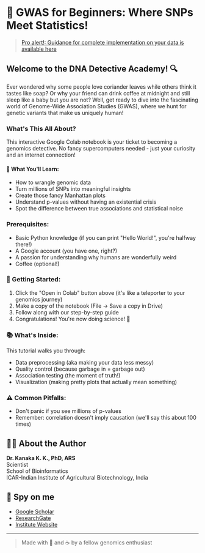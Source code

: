 # 🧬 GWAS for Beginners: Where SNPs Meet Statistics! 
>[Pro alert!: Guidance for complete implementation on your data is available here](https://github.com/kkokay07/pq-genetics/tree/main/GWAS)
## Welcome to the DNA Detective Academy! 🔍

Ever wondered why some people love coriander leaves while others think it tastes like soap? Or why your friend can drink coffee at midnight and still sleep like a baby but you are not? Well, get ready to dive into the fascinating world of Genome-Wide Association Studies (GWAS), where we hunt for genetic variants that make us uniquely human!

### What's This All About?

This interactive Google Colab notebook is your ticket to becoming a genomics detective. No fancy supercomputers needed - just your curiosity and an internet connection! 

#### 🎯 What You'll Learn:
- How to wrangle genomic data
- Turn millions of SNPs into meaningful insights
- Create those fancy Manhattan plots
- Understand p-values without having an existential crisis
- Spot the difference between true associations and statistical noise

### Prerequisites:
- Basic Python knowledge (if you can print "Hello World!", you're halfway there!)
- A Google account (you have one, right?)
- A passion for understanding why humans are wonderfully weird
- Coffee (optional!)

### 🚀 Getting Started:

1. Click the "Open in Colab" button above (it's like a teleporter to your genomics journey)
2. Make a copy of the notebook (File -> Save a copy in Drive)
3. Follow along with our step-by-step guide
4. Congratulations! You're now doing science! 🎉

### 📚 What's Inside:

This tutorial walks you through:
- Data preprocessing (aka making your data less messy)
- Quality control (because garbage in = garbage out)
- Association testing (the moment of truth!)
- Visualization (making pretty plots that actually mean something)

### ⚠️ Common Pitfalls:

- Don't panic if you see millions of p-values
- Remember: correlation doesn't imply causation (we'll say this about 100 times)

## 👨‍🔬 About the Author

**Dr. Kanaka K. K., PhD, ARS**  
Scientist  
School of Bioinformatics  
ICAR-Indian Institute of Agricultural Biotechnology, India

## 🔎 Spy on me
- [Google Scholar](https://scholar.google.com/citations?hl=en&user=0dQ7Sf8AAAAJ&view_op=list_works&sortby=pubdate)
- [ResearchGate](https://www.researchgate.net/profile/Kanaka-K-K/research)
- [Institute Website](https://iiab.icar.gov.in/staff/dr-kanaka-k-k/)


---
> Made with 💖 and ☕️ by a fellow genomics enthusiast
